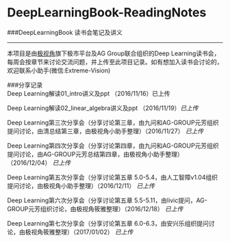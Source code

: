 # DeepLearningBook-ReadingNotes
###DeepLearningBook 读书会笔记及讲义

----------

本项目是由[极视角](http://www.extremevision.com.cn/)旗下极市平台及AG Group联合组织的Deep Learning读书会，每周会按章节来讨论交流问题，并上传至此项目记录。如有想加入读书会讨论的，欢迎联系小助手(微信:Extreme-Vision)

###分享记录<br>
Deep Learning解读01_intro讲义及ppt （2016/11/16）已上传<br>

Deep Learning解读02_linear_algebra讲义及ppt （2016/11/19）*已上传*

Deep Learning第三次分享会（分享讨论第三章，由九问和AG-GROUP元芳组织提问讨论，由清总结第三章，由极视角小助手整理）（2016/11/27） *已上传*

Deep Learning第四次分享会（分享讨论第四章，由九问和AG-GROUP元芳组织提问讨论，由AG-GROUP元芳总结第四章，由极视角小助手整理）（2016/12/04） *已上传*

Deep Learning第五次分享会（分享讨论第五章 5.0-5.4，由人工智障v1.04组织提问讨论，由极视角小助手整理）（2016/12/11） *已上传*

Deep Learning第六次分享会（分享讨论第五章 5.5-5.11，由livic提问，AG-GROUP元芳组织讨论，由极视角筱雅整理）（2016/12/18） *已上传*

Deep Learning第七次分享会（分享讨论第五章 6.0-6.3，由安兴乐组织提问讨论，由极视角筱雅整理）（2017/01/02） *已上传*

